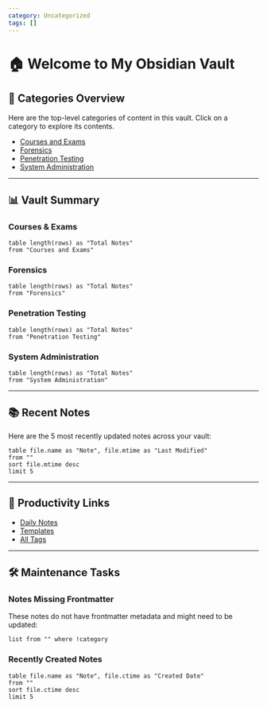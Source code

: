 ```yaml
---
category: Uncategorized
tags: []
---
```


# 🏠 Welcome to My Obsidian Vault

## 📂 Categories Overview
Here are the top-level categories of content in this vault. Click on a category to explore its contents.

- [Courses and Exams](Courses%20and%20Exams)
- [Forensics](Forensics)
- [Penetration Testing](Penetration%20Testing)
- [System Administration](System%20Administration)

---

## 📊 Vault Summary

### Courses & Exams
```dataview
table length(rows) as "Total Notes"
from "Courses and Exams"
```

### Forensics
```dataview
table length(rows) as "Total Notes"
from "Forensics"
```

### Penetration Testing
```dataview
table length(rows) as "Total Notes"
from "Penetration Testing"
```

### System Administration
```dataview
table length(rows) as "Total Notes"
from "System Administration"
```

---

## 📚 Recent Notes
Here are the 5 most recently updated notes across your vault:

```dataview
table file.name as "Note", file.mtime as "Last Modified"
from ""
sort file.mtime desc
limit 5
```

---

## 🚀 Productivity Links
- [Daily Notes](obsidian://daily)
- [Templates](Templates)
- [All Tags](#tags)

---

## 🛠️ Maintenance Tasks
### Notes Missing Frontmatter
These notes do not have frontmatter metadata and might need to be updated:
```dataview
list from "" where !category
```

### Recently Created Notes
```dataview
table file.name as "Note", file.ctime as "Created Date"
from ""
sort file.ctime desc
limit 5
```
